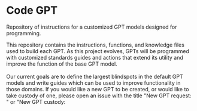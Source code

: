 # Code GPT
Repository of instructions for a customized GPT models designed for programming.

This repository contains the instructions, functions, and knowledge files used to build each GPT. As this project evolves, GPTs will be programmed with customized standards guides and actions that extend its utility and improve the function of the base GPT model.<br><br> Our current goals are to define the largest blindspots in the default GPT models and write guides which can be used to improve functionality in those domains. If you would like a new GPT to be created, or would like to take custody of one, please open an issue with the title "New GPT request: <type>" or "New GPT custody: <title>"

# Existing models:
Git assistant (Decron): https://chat.openai.com/g/g-8z4fiuUqu-git-assistant<br>
Flutter GPT (Decron): https://chat.openai.com/g/g-u27ZCAhaF-flutter-gpt<br> 
Python GPT (Decron): https://chat.openai.com/g/g-c188mmoYi-python-gpt<br>
C# (PrimeEagle): *Coming soon*
<br><br>
Requesting Custodians for: Python (data science), Rust, Go, Unity.

This project is very new so please excuse the clutter. This is an exciting new opprotunity and we're working as fast as possible to accelerate the capabilities of these models.

# How does it work?
1. Background<br>
AI models can accelerate a developer's abilities by suggesting improvments and providing context about technical details. A key flaw however is that they are not continuously up to date on best practices for every domain. Because of this, all models have blind spots that limit their full potential. This project aims to combat those flaws by creating knowledge files and instructions that are purpose-designed to fill the gaps of a model's knowledge.

1. Purpose and Functionality<br>
How does it work: The latest generation of multimodal LLM models have the capacity to parse through massive files that would typically overwhelm its context window. If information is structured correctly, this can vastly increase the amount of knowledge availible to a model when working in a known field.<br><br>
Specialization: Each knowledge file is dedicated to a particular entity or topic, providing in-depth information about it. This could include historical data, technical specifications, or any relevant details.<br><br>
Integration with GPT: These files are designed to be integrated into the GPT model's existing knowledge base, augmenting its ability to generate accurate and contextually relevant responses about the specific entities.<br><br>
Content Organization: Information within these files is usually organized in a hierarchical or relational manner, allowing the model to understand the connections between different pieces of data.<br><br>

4. Creation and Maintenance<br>
Data Sourcing: The information in these files is compiled from reliable sources, ensuring accuracy and relevancy. Experts for given frameworks are welcome to create new knowledge files or improvements to how models operate.<br><br>
Regular Updates: To maintain the relevance of the information, these knowledge files are regularly updated with the latest data.<br><br>
Quality Assurance: Rigorous checks are conducted to ensure accuracy of the information. A secondary goal of this project is to develop automated testing to ensure widespread functionality can be guarunteed for all models.<br><br>

6. Impact on GPT Performance<br>
Enhanced Accuracy: By having direct access to detailed information, the GPT model can provide better and more accurate responses.<br><br>
Efficiency in Data Retrieval: Since the data is structured and tailored for quick retrieval, the response time can be faster for queries related to these entities.<br><br>
Customization: This approach allows for customization of the GPT model’s responses based on the specific requirements of the application or domain.<br><br>

7. Challenges and Considerations<br>
Data Privacy and Security: Ensuring that sensitive information within these files is securely handled is crucial.<br><br>
Bias and Reliability: Care must be taken to avoid introducing biases into the GPT model through these knowledge files.<br><br>
Scalability: As the number of entities increases, maintaining and updating these files can become challenging. We will rely on members of the community to support our growing ecosystem by taking custody of new models if additional specialization is required<br><br>

8. Applications<br>
general: integrating enhanced GPT capabilities will significantly improve user experience, especially in applications where specialized knowledge is a key component of user interactions. The design should ensure seamless integration of these knowledge files, maintaining both the aesthetic appeal and the functional efficiency of the application.<br><br>
Industry-Specific Uses: For industries like healthcare, finance, or law, where specialized knowledge is vital, these files can greatly enhance the model's performance.<br><br>

# Custodial process:
Each bot is assigned a custodian to manage its state and field questions. They are the considered a subject matter expert for their given technology and are the sole decider of what content is included in the official model.<br>

admin: The admin will assess possible candidates and grant ownership to the most qualified candidate. The admin is the sole decider of who is the official custodian of a bot but should seek out the opinions of the community before adding or revoking custodianship.<br>

custodian: If you are interested in becoming a custodian, open an issue for the language or framework you wish to claim, and begin preparing your bot. Once you are granted access, duplicate the template folder and configure the files within to reflect the state of your bot.<br>

admin: Once the bot is complete and a link is provided, the admin will update the directory in this file to include the new bot. The admin will then issue and close a pull request to update the main branch with the new model.<br>

revoking custodianship: If a custodian wishes to forfeit custodianship of a bot, we ask that they participate in finding a suitable replacement. Once found, we will grant them access and update the directory to reflect the change of ownership.<br>

revoking adminship: we'll cross that bridge when we come to it 😧
